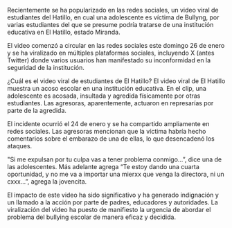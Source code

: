 Recientemente se ha popularizado en las redes sociales, un video viral de estudiantes del Hatillo, en cual una adolescente es víctima de Bullyng, por varias estudiantes del que se presume podría tratarse de una institución educativa en El Hatillo, estado Miranda.

El video comenzó a circular en las redes sociales este domingo 26 de enero y se ha viralizado en múltiples plataformas sociales, incluyendo X (antes Twitter) donde varios usuarios han manifestado su inconformidad en la seguridad de la institución.

¿Cuál es el video viral de estudiantes de El Hatillo?
El video viral de El Hatillo muestra un acoso escolar en una institución educativa. En el clip, una adolescente es acosada, insultada y agredida físicamente por otras estudiantes. Las agresoras, aparentemente, actuaron en represarías por parte de la agredida.

El incidente ocurrió el 24 de enero y se ha compartido ampliamente en redes sociales. Las agresoras mencionan que la víctima habría hecho comentarios sobre el embarazo de una de ellas, lo que desencadenó los ataques.


"Si me expulsan por tu culpa vas a tener problema conmigo…”, dice una de las adolescentes. Más adelante agrega “Te estoy dando una cuarta oportunidad, y no me va a importar una mierxx que venga la directora, ni un cxxx…”, agrega la jovencita.

El impacto de este video ha sido significativo y ha generado indignación y un llamado a la acción por parte de padres, educadores y autoridades. La viralización del video ha puesto de manifiesto la urgencia de abordar el problema del bullying escolar de manera eficaz y decidida.

